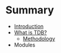 # Summary

* [Introduction](README.md)
* [What is TDB?](chapter1.md)
   * [Methodology](methodology.md)
* Modules

